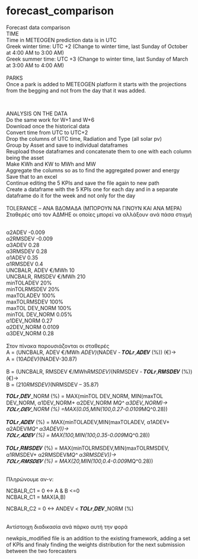 # forecast_comparison
Forecast data comparison
<br>
TIME<br>
Time in METEOGEN prediction data is in UTC <br>
Greek winter time: UTC +2 (Change to winter time, last Sunday of October at 4:00 AM to 3:00 AM)<br>
Greek summer time: UTC +3 (Change to winter time, last Sunday of March at 3:00 AM to 4:00 AM)<br>
<br>
PARKS <br>
Once a park is added to METEOGEN platform it starts with the projections from the begging and not from the day that it was added.<br>


<br>

ANALYSIS ON THE DATA<br>
Do the same work for W+1 and W+6 <br>
Download once the historical data<br>
Convert time from UTC to UTC+2<br>
Drop the columns of UTC time, Radiation and Type (all solar pv)<br>
Group by Asset and save to individual dataframes<br>
Reupload those dataframes and concatenate them to one with each column being the asset<br>
Make KWh and KW to MWh and MW <br>
Aggregate the columns so as to find the aggregated power and energy<br>
Save that to an excel<br>
Continue editing the 5 KPIs and save the file again to new path<br>
Create a dataframe with the 5 KPIs one for each day and in a separate dataframe do it for the week and not only for the day<br>
<br>
TOLERANCE – ΑΝΑ ΒΔΟΜΑΔΑ (ΜΠΟΡΟΥΝ ΝΑ ΓΙΝΟΥΝ ΚΑΙ ΑΝΑ ΜΕΡΑ)<br>
Σταθερές από τον ΑΔΜΗΕ οι οποίες μπορεί να αλλάξουν ανά πάσα στιγμή<br>
<br>

α2ADEV	-0.009<br>
α2RMSDEV	-0.009<br>
α3ADEV	0.28<br>
 α3RMSDEV	0.28<br>
α1ADEV	0.35<br>
α1RMSDEV 	0.4<br>
UNCBALR, ADEV  €/MWh	10<br>
UNCBALR, RMSDEV €/MWh	210<br>
minTOLADEV 	20%<br>
minTOLRMSDEV	20%<br>
maxTOLADEV	100%<br>
maxTOLRMSDEV	100%<br>
maxTOL DEV_NORM	100%<br>
minTOL DEV_NORM	0.05%<br>
α1DEV_NORM	0.27<br>
α2DEV_NORM	0.0109<br>
α3DEV_NORM	0.28<br>
<br>
Στον πίνακα παρουσιάζονται οι σταθερές<br>
Α = (UNCBALR, ADEV  €/MWh *ADEV)*(NADEV - 𝑻𝑶𝑳𝒓,𝑨𝑫𝑬𝑽 (%)) (€)-><br>
A = (10*ADEV)*(NADEV-30.87)<br>
<br>
B = (UNCBALR, RMSDEV €/MWh*RMSDEV)*(NRMSDEV - 𝑻𝑶𝑳𝒓,𝑹𝑴𝑺𝑫𝑬𝑽 (%))(€)-><br>
B = (210*RMSDEV)*(NRMSDEV – 35.87)<br>

𝑻𝑶𝑳𝒓,𝑫𝑬𝑽_NORM (%) = MAX(minTOL DEV_NORM, MIN(maxTOL DEV_NORM, α1DEV_NORM+ α2DEV_NORM *MQ^ α3DEV_NORM)-><br>
𝑻𝑶𝑳𝒓,𝑫𝑬𝑽_NORM (%) =MAX(0.05,MIN(100,0.27-0.0109*MQ^0.28))<br>
<br>
𝑻𝑶𝑳𝒓,𝑨𝑫𝑬𝑽 (%) = MAX(minTOLADEV,MIN(maxTOLADEV, α1ADEV+ α2ADEV*MQ^ α3ADEV))-><br>
𝑻𝑶𝑳𝒓,𝑨𝑫𝑬𝑽 (%) = MAX(100,MIN(100,0.35-0.009*MQ^0.28))<br>
<br>
𝑻𝑶𝑳𝒓,𝑹𝑴𝑺𝑫𝑬𝑽 (%) = MAX(minTOLRMSDEV,MIN(maxTOLRMSDEV, α1RMSDEV+ α2RMSDEV*MQ^ α3RMSDEV))-><br>
𝑻𝑶𝑳𝒓,𝑹𝑴𝑺𝑫𝑬𝑽 (%) = MAX(20,MIN(100,0.4-0.009*MQ^0.28))<br>


<br>
Πληρώνουμε αν-ν:<br>

NCBALR_C1 = 0 <-> A & B <=0<br>
NCBALR_C1 = MAX(A,B)<br>

NCBALR_C2 = 0 <-> ANDEV < 𝑻𝑶𝑳𝒓,𝑫𝑬𝑽_NORM (%)<br>
<br>




Αντίστοιχη διαδικασία ανά πάρκο αυτή την φορά<br>

newkpis_modified file is an addition to the existing framework, adding a set of KPIs and finaly finding the weights distribution for the next submission between the two forecasters <br>
